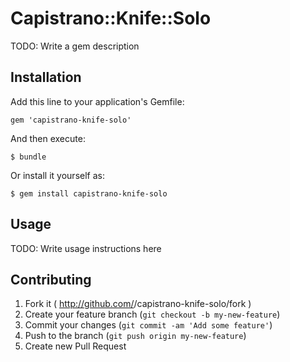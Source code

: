 # Capistrano::Knife::Solo

TODO: Write a gem description

## Installation

Add this line to your application's Gemfile:

    gem 'capistrano-knife-solo'

And then execute:

    $ bundle

Or install it yourself as:

    $ gem install capistrano-knife-solo

## Usage

TODO: Write usage instructions here

## Contributing

1. Fork it ( http://github.com/<my-github-username>/capistrano-knife-solo/fork )
2. Create your feature branch (`git checkout -b my-new-feature`)
3. Commit your changes (`git commit -am 'Add some feature'`)
4. Push to the branch (`git push origin my-new-feature`)
5. Create new Pull Request
